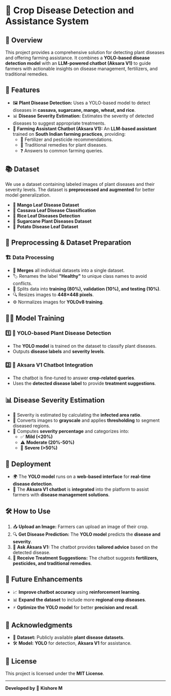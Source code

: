 # 🌱 Crop Disease Detection and Assistance System

## 📌 Overview
This project provides a comprehensive solution for detecting plant diseases and offering farming assistance. It combines a **YOLO-based disease detection model** with an **LLM-powered chatbot (Aksara V1)** to guide farmers with actionable insights on disease management, fertilizers, and traditional remedies.

## 🌟 Features
- 🖼️ **Plant Disease Detection:** Uses a YOLO-based model to detect diseases in **cassava, sugarcane, mango, wheat, and rice**.
- 📊 **Disease Severity Estimation:** Estimates the severity of detected diseases to suggest appropriate treatments.
- 🤖 **Farming Assistant Chatbot (Aksara V1):** An **LLM-based assistant** trained on **South Indian farming practices**, providing:
  - 🌾 Fertilizer and pesticide recommendations.
  - 🌿 Traditional remedies for plant diseases.
  - ❓ Answers to common farming queries.

## 📚 Dataset
We use a dataset containing labeled images of plant diseases and their severity levels. The dataset is **preprocessed and augmented** for better model generalization.

- 🍃 **Mango Leaf Disease Dataset**
- 🌱 **Cassava Leaf Disease Classification**
- 🌾 **Rice Leaf Diseases Detection**
- 🎋 **Sugarcane Plant Diseases Dataset**
- 🥔 **Potato Disease Leaf Dataset**

## 🔧 Preprocessing & Dataset Preparation
### 🏗️ Data Processing
- 📂 **Merges** all individual datasets into a single dataset.
- 🏷️ Renames the label **"Healthy"** to unique class names to avoid conflicts.
- 🔀 Splits data into **training (80%), validation (10%), and testing (10%)**.
- 🔍 Resizes images to **448×448 pixels**.
- ⚙️ Normalizes images for **YOLOv8 training**.

## 🏋️‍♂️ Model Training
### 1️⃣ 🎯 **YOLO-based Plant Disease Detection**
- The **YOLO model** is trained on the dataset to classify plant diseases.
- Outputs **disease labels** and **severity levels**.

### 2️⃣ 🤖 **Aksara V1 Chatbot Integration**
- The chatbot is fine-tuned to answer **crop-related queries**.
- Uses the **detected disease label** to provide **treatment suggestions**.

## 📊 Disease Severity Estimation
- 🔬 Severity is estimated by calculating the **infected area ratio**.
- 🖤 Converts images to **grayscale** and applies **thresholding** to segment diseased regions.
- 📏 Computes **severity percentage** and categorizes into:
  - ✅ **Mild (<20%)**
  - ⚠️ **Moderate (20%-50%)**
  - 🚨 **Severe (>50%)**

## 🚀 Deployment
- 🌍 The **YOLO model** runs on a **web-based interface** for **real-time disease detection**.
- 🤝 The **Aksara V1 chatbot** is **integrated** into the platform to assist farmers with **disease management solutions**.

## 🛠️ How to Use
1. 📤 **Upload an Image:** Farmers can upload an image of their crop.
2. 🔍 **Get Disease Prediction:** The **YOLO model** predicts the **disease and severity**.
3. 💬 **Ask Aksara V1:** The chatbot provides **tailored advice** based on the detected disease.
4. 🌾 **Receive Treatment Suggestions:** The chatbot suggests **fertilizers, pesticides, and traditional remedies**.

## 🚀 Future Enhancements
- 📈 **Improve chatbot accuracy** using **reinforcement learning**.
- 📊 **Expand the dataset** to include more **regional crop diseases**.
- ⚡ **Optimize the YOLO model** for better **precision and recall**.

## 🙌 Acknowledgments
- 📂 **Dataset:** Publicly available **plant disease datasets**.
- 🛠️ **Model:** **YOLO** for detection, **Aksara V1** for assistance.

## 📜 License
This project is licensed under the **MIT License**.

---
**Developed by** 🚀 **Kishore M**
